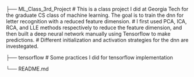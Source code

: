 ├── ML_Class_3rd_Project           # This is a class project I did at Georgia Tech for the graduate CS class of machine learning. The goal is to train the dnn for letter recognition with a reduced feature dimension.
								   # I first used PCA, ICA, RCA, and LLE methods respectively to reduce the feature dimension, and then built a deep neural network manually using Tensorflow to make predictions.
								   # Different initialization and activation strategies for the dnn are investegated.

├── tensorflow                     # Some practices I did for tensorflow implementation							   

└── README.md